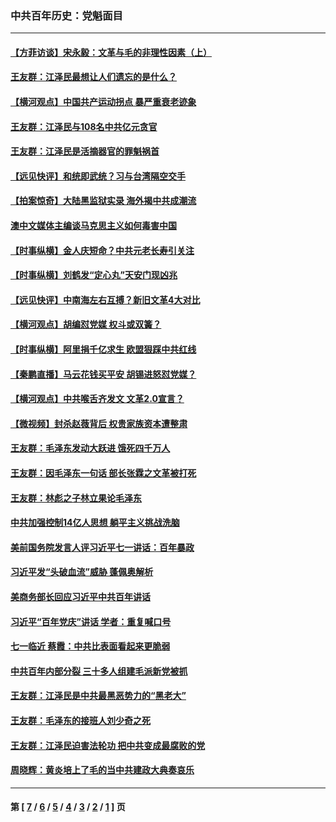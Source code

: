 ### 中共百年历史：党魁面目
---
#### [【方菲访谈】宋永毅：文革与毛的非理性因素（上）](../../pages/nf1176107/n13469956.md?05110430) 
#### [王友群：江泽民最想让人们遗忘的是什么？](../../pages/nf1176107/n13408949.md?05110430) 
#### [【横河观点】中国共产运动拐点 暴严重衰老迹象](../../pages/nf1176107/n13388333.md?05110430) 
#### [王友群：江泽民与108名中共亿元贪官](../../pages/nf1176107/n13352358.md?05110430) 
#### [王友群：江泽民是活摘器官的罪魁祸首](../../pages/nf1176107/n13336903.md?05110430) 
#### [【远见快评】和统即武统？习与台湾隔空交手](../../pages/nf1176107/n13297739.md?05110430) 
#### [【拍案惊奇】大陆黑监狱实录 海外揭中共成潮流](../../pages/nf1176107/n13288853.md?05110430) 
#### [澳中文媒体主编谈马克思主义如何毒害中国](../../pages/nf1176107/n13257387.md?05110430) 
#### [【时事纵横】金人庆短命？中共元老长寿引关注](../../pages/nf1176107/n13217934.md?05110430) 
#### [【时事纵横】刘鹤发“定心丸”天安门现凶兆](../../pages/nf1176107/n13215416.md?05110430) 
#### [【远见快评】中南海左右互搏？新旧文革4大对比](../../pages/nf1176107/n13214745.md?05110430) 
#### [【横河观点】胡编怼党媒 权斗或双簧？](../../pages/nf1176107/n13210864.md?05110430) 
#### [【时事纵横】阿里捐千亿求生 欧盟狠踩中共红线](../../pages/nf1176107/n13206431.md?05110430) 
#### [【秦鹏直播】马云花钱买平安 胡锡进怒怼党媒？](../../pages/nf1176107/n13206392.md?05110430) 
#### [【横河观点】中共喉舌齐发文 文革2.0宣言？](../../pages/nf1176107/n13201248.md?05110430) 
#### [【微视频】封杀赵薇背后 权贵家族资本遭整肃](../../pages/nf1176107/n13197798.md?05110430) 
#### [王友群：毛泽东发动大跃进 饿死四千万人](../../pages/nf1176107/n13177158.md?05110430) 
#### [王友群：因毛泽东一句话 部长张霖之文革被打死](../../pages/nf1176107/n13161711.md?05110430) 
#### [王友群：林彪之子林立果论毛泽东](../../pages/nf1176107/n13128622.md?05110430) 
#### [中共加强控制14亿人思想 躺平主义挑战洗脑](../../pages/nf1176107/n13094299.md?05110430) 
#### [美前国务院发言人评习近平七一讲话：百年暴政](../../pages/nf1176107/n13066986.md?05110430) 
#### [习近平发“头破血流”威胁 蓬佩奥解析](../../pages/nf1176107/n13063604.md?05110430) 
#### [美商务部长回应习近平中共百年讲话](../../pages/nf1176107/n13062903.md?05110430) 
#### [习近平“百年党庆”讲话 学者：重复喊口号](../../pages/nf1176107/n13061411.md?05110430) 
#### [七一临近 蔡霞：中共比表面看起来更脆弱](../../pages/nf1176107/n13056418.md?05110430) 
#### [中共百年内部分裂 三十多人组建毛派新党被抓](../../pages/nf1176107/n13044023.md?05110430) 
#### [王友群：江泽民是中共最黑恶势力的“黑老大”](../../pages/nf1176107/n13022180.md?05110430) 
#### [王友群：毛泽东的接班人刘少奇之死](../../pages/nf1176107/n12991772.md?05110430) 
#### [王友群：江泽民迫害法轮功 把中共变成最腐败的党](../../pages/nf1176107/n12947347.md?05110430) 
#### [周晓辉：黄炎培上了毛的当中共建政大典奏哀乐](../../pages/nf1176107/n12942780.md?05110430) 

---
#### 第 [ [7](./7.md?05110430) / [6](./6.md?05110430) / [5](./5.md?05110430) / [4](./4.md?05110430) / [3](./3.md?05110430) / [2](./2.md?05110430) / [1](./1.md?05110430) ] 页
